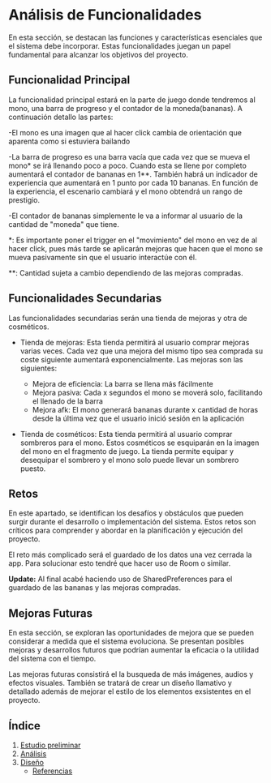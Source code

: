 # Análisis de Funcionalidades

En esta sección, se destacan las funciones y características esenciales que el sistema debe incorporar. Estas funcionalidades juegan un papel fundamental para alcanzar los objetivos del proyecto.

## Funcionalidad Principal

La funcionalidad principal estará en la parte de juego donde tendremos al mono, una barra de progreso y el contador de la moneda(bananas). A continuación detallo las partes:

-El mono es una imagen que al hacer click cambia de orientación que aparenta como si estuviera bailando

-La barra de progreso es una barra vacía que cada vez que se mueva el mono* se irá llenando poco a poco. Cuando esta se llene por completo aumentará el contador de bananas en 1**. También habrá un indicador de experiencia que aumentará en 1 punto por cada 10 bananas. En función de la experiencia, el escenario cambiará y el mono obtendrá un rango de prestigio.

-El contador de bananas simplemente le va a informar al usuario de la cantidad de "moneda" que tiene.

*: Es importante poner el trigger en el "movimiento" del mono en vez de al hacer click, pues más tarde se aplicarán mejoras que hacen que el mono se mueva pasivamente sin que el usuario interactúe con él.

**: Cantidad sujeta a cambio dependiendo de las mejoras compradas.

## Funcionalidades Secundarias

Las funcionalidades secundarias serán una tienda de mejoras y otra de cosméticos.

* Tienda de mejoras: Esta tienda permitirá al usuario comprar mejoras varias veces. Cada vez que una mejora del mismo tipo sea comprada su coste siguiente aumentará exponencialmente. Las mejoras son las siguientes:

    - Mejora de eficiencia: La barra se llena más fácilmente
    - Mejora pasiva: Cada x segundos el mono se moverá solo, facilitando el llenado de la barra
    - Mejora afk: El mono generará bananas durante x cantidad de horas desde la última vez que el usuario inició sesión en la aplicación


* Tienda de cosméticos: Esta tienda permitirá al usuario comprar sombreros para el mono. Estos cosméticos se esquiparán en la imagen del mono en el fragmento de juego. La tienda permite equipar y desequipar el sombrero y el mono solo puede llevar un sombrero puesto.

## Retos

En este apartado, se identifican los desafíos y obstáculos que pueden surgir durante el desarrollo o implementación del sistema. Estos retos son críticos para comprender y abordar en la planificación y ejecución del proyecto.

El reto más complicado será el guardado de los datos una vez cerrada la app. Para solucionar esto tendré que hacer uso de Room o similar.

**Update:** Al final acabé haciendo uso de SharedPreferences para el guardado de las bananas y las mejoras compradas.


## Mejoras Futuras

En esta sección, se exploran las oportunidades de mejora que se pueden considerar a medida que el sistema evoluciona. Se presentan posibles mejoras y desarrollos futuros que podrían aumentar la eficacia o la utilidad del sistema con el tiempo.

Las mejoras futuras consistirá el la busqueda de más imágenes, audios y efectos visuales. También se tratará de crear un diseño llamativo y detallado además de mejorar el estilo de los elementos exsistentes en el proyecto.

## Índice

1. [Estudio preliminar](doc/1.descripcion.md)
2. [Análisis](doc/2.analisis.md)
3. [Diseño](doc/3.disenho.md)
   - [Referencias](doc/referencias.md)